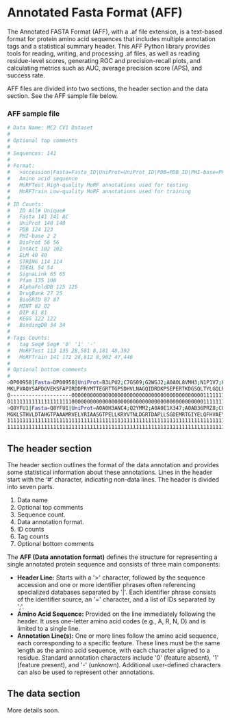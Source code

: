 # Annotated Fasta Format (AFF)

The Annotated FASTA Format (AFF), with a .af file extension, is a text-based format for protein amino acid sequences that includes multiple annotation tags and a statistical summary header. This AFF Python library provides tools for reading, writing, and processing .af files, as well as reading residue-level scores, generating ROC and precision-recall plots, and calculating metrics such as AUC, average precision score (APS), and success rate.

AFF files are divided into two sections, the header section and the data section. See the AFF sample file below.

### AFF sample file
```bash
# Data Name: MC2 CV1 Dataset
#
# Optional top comments
#
# Sequences: 141
#
# Format:
#   >accession|Fasta=Fasta_ID|UniProt=UniProt_ID|PDB=PDB_ID|PHI-base=PHI-base_ID|DisProt=DisProt_ID|IntAct=IntAct_ID|ELM=ELM_ID|STRING=STRING_ID|IDEAL=IDEAL_ID|SignaLink=SignaLink_ID|Pfam=Pfam_ID|AlphaFoldDB=AlphaFoldDB_ID|DrugBank=DrugBank_ID|BioGRID=BioGRID_ID|MINT=MINT_ID|DIP=DIP_ID|KEGG=KEGG_ID|BindingDB=BindingDB_ID
#   Amino acid sequence
#   MoRFTest High-quality MoRF annotations used for testing
#   MoRFTrain Low-quality MoRF annotations used for training
#
# ID Counts:
#   ID All# Unique#
#   Fasta 141 141 AC
#   UniProt 140 140
#   PDB 124 123
#   PHI-base 2 2
#   DisProt 56 56
#   IntAct 102 102
#   ELM 40 40
#   STRING 114 114
#   IDEAL 54 54
#   SignaLink 65 65
#   Pfam 135 108
#   AlphaFoldDB 125 125
#   DrugBank 27 25
#   BioGRID 87 87
#   MINT 82 82
#   DIP 81 81
#   KEGG 122 122
#   BindingDB 34 34
#
# Tags Counts:
#   tag Seq# Seg# '0' '1' '-'
#   MoRFTest 113 135 28,581 8,181 48,392
#   MoRFTrain 141 172 28,812 8,902 47,440
#
# Optional bottom comments
#
>DP00958|Fasta=DP00958|UniProt=B3LPU2;C7GS09;G2WGJ2;A0A0L8VMH3;N1P1V7;H0GIH2;P46984;A6ZQF1;C8ZB35;A0A6C1DTD4|AlphaFoldDB=B3LPU2|Pfam=PF08738|PDB=4WXA;4WX8|BioGRID=33578|DIP=DIP-1474N|IntAct=P46984|MINT=P46984|STRING=4932.YJL184W|KEGG=sce:YJL184W|DisProt=DP00958
MKLPVAQYSAPDGVEKSFAPIRDDPRYMTTEGRTTGPSDHVLNAGQIDRDKPSEPERTKDGSQLTYLGQLRTQLTGLQDDINEFLTGRMELAKNKKKAGADEKRIQEEINQLLDGGDGDEDAV
0--------------------000000000000000000000000000000000000000000011111111111111111111111111111111111111111111111110000000000
011111111111111111111000000000000000000000000000000000000000000011111111111111111111111111111111111111111111111110000000000
>Q8YFU1|Fasta=Q8YFU1|UniProt=A0A0H3ANC4;Q2YMM2;A0A0E1X347;A0AB36PRZ8;C0RHL4;A0A7U8K8P4;A0AAE9LAS2;C7LGK0;A0A0F6APL3;A0AAW7BBF0|AlphaFoldDB=A0A0H3ANC4|KEGG=bov:BOV_0511|Pfam=PF00576|PDB=4Q14|STRING=359391.BAB1_0532
MGKLSTHVLDTAHGTPAAAMRVELYRIAASGTPELLKRVVTNLDGRTDAPLLSGDEMRTGIYELQFHVAEYFEGRGAELAHEPFLDLIPIRFGIADEDGNYHVPLLVSPWSYSTYRGS
1111111111111111111111111111111111111111111111111111111111111111111111111111111111111111111111111111111111111111111111
1111111111111111111111111111111111111111111111111111111111111111111111111111111111111111111111111111111111111111111111
```
## The header section
The header section outlines the format of the data annotation and provides some statistical information about these annotations. Lines in the header start with the ‘#’ character, indicating non-data lines.
The header is divided into seven parts.
1.	Data name
2.	Optional top comments
3.	Sequence count.
4.	Data annotation format.
5.	ID counts
6.	Tag counts
7.	Optional bottom comments

The **AFF (Data annotation format)** defines the structure for representing a single annotated protein sequence and consists of three main components:
- **Header Line:** Starts with a '>' character, followed by the sequence accession and one or more identifier phrases often referencing specialized databases separated by '|'. Each identifier phrase consists of the identifier source, an '=' character, and a list of IDs separated by ';'. 
- **Amino Acid Sequence:** Provided on the line immediately following the header. It uses one-letter amino acid codes (e.g., A, R, N, D) and is limited to a single line.
- **Annotation Line(s):** One or more lines follow the amino acid sequence, each corresponding to a specific feature. These lines must be the same length as the amino acid sequence, with each character aligned to a residue. Standard annotation characters include '0' (feature absent), '1' (feature present), and '-' (unknown). Additional user-defined characters can also be used to represent other annotations.


## The data section

More details soon.



